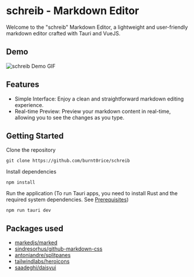 # schreib - Markdown Editor

Welcome to the "schreib" Markdown Editor, a lightweight and user-friendly markdown editor crafted with Tauri and VueJS.

## Demo
![schreib Demo GIF](https://i.imgur.com/zKIXtnw.gif)

## Features
- Simple Interface: Enjoy a clean and straightforward markdown editing experience.
- Real-time Preview: Preview your markdown content in real-time, allowing you to see the changes as you type.

## Getting Started
Clone the repository
```
git clone https://github.com/burnt0rice/schreib
```

Install dependencies
```
npm install
```

Run the application (To run Tauri apps, you need to install Rust and the required system dependencies. See [Prerequisites](https://tauri.app/v1/guides/getting-started/prerequisites))
```
npm run tauri dev
```

## Packages used
- [markedjs/marked](https://github.com/markedjs/marked)
- [sindresorhus/github-markdown-css](https://github.com/sindresorhus/github-markdown-css)
- [antoniandre/splitpanes](https://github.com/antoniandre/splitpanes)
- [tailwindlabs/heroicons](https://github.com/tailwindlabs/heroicons)
- [saadeghi/daisyui](https://github.com/saadeghi/daisyui)